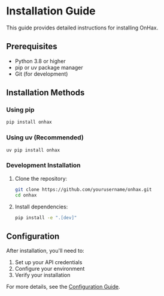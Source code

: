 # Installation Guide

This guide provides detailed instructions for installing OnHax.

## Prerequisites

- Python 3.8 or higher
- pip or uv package manager
- Git (for development)

## Installation Methods

### Using pip

```bash
pip install onhax
```

### Using uv (Recommended)

```bash
uv pip install onhax
```

### Development Installation

1. Clone the repository:

   ```bash
   git clone https://github.com/yourusername/onhax.git
   cd onhax
   ```

2. Install dependencies:

   ```bash
   pip install -e ".[dev]"
   ```

## Configuration

After installation, you'll need to:

1. Set up your API credentials
2. Configure your environment
3. Verify your installation

For more details, see the [Configuration Guide](configuration.md).
